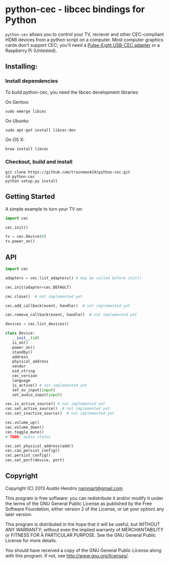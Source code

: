 # python-cec - libcec bindings for Python

`python-cec` allows you to control your TV, reciever and other CEC-compliant HDMI devices from a python script on a computer. Most computer graphics cards don't support CEC; you'll need a [Pulse-Eight USB-CEC adapter](http://www.pulse-eight.com/store/products/104-usb-hdmi-cec-adapter.aspx) or a Raspberry Pi (Untested).

## Installing:

### Install dependencies
To build python-cec, you need the libcec development libraries:

On Gentoo:
```
sudo emerge libcec
```

On Ubuntu:
```
sudo apt-get install libcec-dev
```

On OS X:
```
brew install libcec
```

### Checkout, build and install

```
git clone https://github.com/trainman419/python-cec.git
cd python-cec
python setup.py install
```

## Getting Started

A simple example to turn your TV on:

```python
import cec

cec.init()

tv = cec.Device(0)
tv.power_on()
```

## API


```python
import cec

adapters = cec.list_adapters() # may be called before init()

cec.init(adapter=cec.DEFAULT)

cec.close()  # not implemented yet

cec.add_callback(event, handler)  # not implemented yet

cec.remove_callback(event, handler)  # not implemented yet

devices = cec.list_devices()

class Device:
   __init__(id)
   is_on()
   power_on()
   standby()
   address
   physical_address
   vendor
   osd_string
   cec_version
   language
   is_active() # not implemented yet
   set_av_input(input)
   set_audio_input(input)

cec.is_active_source() # not implemented yet
cec.set_active_source()  # not implemented yet
cec.set_inactive_source()  # not implemented yet

cec.volume_up()
cec.volume_down()
cec.toggle_mute()
# TODO: audio status

cec.set_physical_address(addr)
cec.can_persist_config()
cec.persist_config()
cec.set_port(device, port)
```

## Copyright

Copyright (C) 2013 Austin Hendrix <namniart@gmail.com>

This program is free software: you can redistribute it and/or modify
it under the terms of the GNU General Public License as published by
the Free Software Foundation, either version 2 of the License, or
(at your option) any later version.

This program is distributed in the hope that it will be useful,
but WITHOUT ANY WARRANTY; without even the implied warranty of
MERCHANTABILITY or FITNESS FOR A PARTICULAR PURPOSE.  See the
GNU General Public License for more details.

You should have received a copy of the GNU General Public License
along with this program.  If not, see <http://www.gnu.org/licenses/>.
